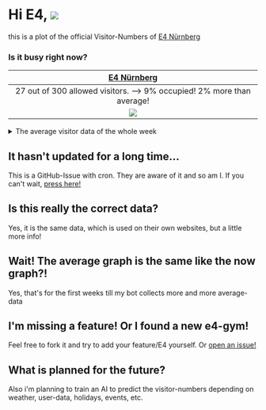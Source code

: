 # Hi E4, ![](https://komarev.com/ghpvc/?username=bloedboemmel&color=green&label=Visitors)
<!-- BEGIN UPDATINGSUMMARY BOARD-->
this is a plot of the official Visitor-Numbers of [E4 Nürnberg](https://www.boulderhalle-e4.de/)
<!-- END UPDATINGSUMMARY BOARD-->
### Is it busy right now?
<!-- BEGIN UPDATINGDATA BOARD-->
| [E4 Nürnberg](https://www.boulderhalle-e4.de/) |
|:-:|
| 27 out of 300 allowed visitors. --> 9% occupied! 2% more than average! |
|<img src="./png/e4Nürnberg09_20_09.png">|
<!-- END UPDATINGDATA BOARD-->


<details>
  <summary>The average visitor data of the whole week</summary>

<!-- BEGIN UPDATINGDAYSPNG BOARD-->
| E4 Nürnberg |
|:-:|
|<img src="png/OtherDays/e4NürnbergMonday.png">|
|<img src="png/OtherDays/e4NürnbergTuesday.png">|
|<img src="png/OtherDays/e4NürnbergWednesday.png">|
|<img src="png/OtherDays/e4NürnbergThursday.png">|
|<img src="png/OtherDays/e4NürnbergFriday.png">|
|<img src="png/OtherDays/e4NürnbergSaturday.png">|
|<img src="png/OtherDays/e4NürnbergSunday.png">|
<!-- END UPDATINGDAYSPNG BOARD-->
</details>

## It hasn't updated for a long time...
This is a GitHub-Issue with cron. They are aware of it and so am I. 
If you can't wait, [press here!](https://github.com/bloedboemmel/e4/issues/new?title=E4%3AUpdate%20Yourself%21&body=Please+do+not+change+the+title.+Just+click+"Submit+new+issue".+You+don't+need+to+do+anything+else+%3AD)

## Is this really the correct data?
Yes, it is the same data, which is used on their own websites, but a little more info!

## Wait! The average graph is the same like the now graph?!
Yes, that's for the first weeks till my bot collects more and more average-data

## I'm missing a feature! Or I found a new e4-gym!
Feel free to fork it and try to add your feature/E4 yourself. Or [open an issue!](https://github.com/bloedboemmel/boulderado/issues/new)

## What is planned for the future?
Also i'm planning to train an AI to predict the visitor-numbers depending on weather, user-data, holidays, events, etc.
